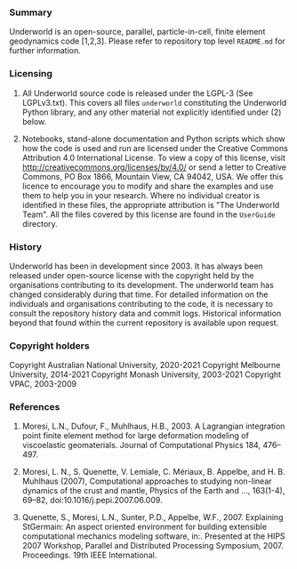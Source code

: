 ### Summary

Underworld is an open-source, parallel, particle-in-cell, finite element geodynamics code [1,2,3]. Please refer to repository
top level `README.md` for further information. 

### Licensing

1) All Underworld source code is released under the LGPL-3 (See LGPLv3.txt). This covers all
files `underworld` constituting the Underworld Python library, and any other material not explicitly identified under (2) below.

2) Notebooks, stand-alone documentation and Python scripts which show how the code is used and run are licensed under the Creative Commons Attribution 4.0 International License. To view a copy of this license, visit http://creativecommons.org/licenses/by/4.0/ or send a letter to Creative Commons, PO Box 1866, Mountain View, CA 94042, USA.  We offer this licence to encourage you to modify and share the examples and use them to help you in your research. Where no individual creator is identified in these files, the appropriate attribution is "The Underworld Team". All the files covered by this license are found in the `UserGuide` directory.

### History

Underworld has been in development since 2003. It has always been released under open-source license with the copyright held by the organisations contributing to its development. The underworld team has changed considerably during that time. For detailed information on the individuals and organisations contributing to the code, it is necessary to consult the repository history data and commit logs. Historical information beyond that found within the current repository is available upon request.

### Copyright holders

Copyright Australian National University, 2020-2021
Copyright Melbourne University,           2014-2021
Copyright Monash University,              2003-2021
Copyright VPAC,                           2003-2009

### References

   1. Moresi, L.N., Dufour, F., Muhlhaus, H.B., 2003. A Lagrangian integration point finite element method for large deformation modeling of viscoelastic geomaterials. Journal of Computational Physics 184, 476–497.

   2. Moresi, L. N., S. Quenette, V. Lemiale, C. Mériaux, B. Appelbe, and H. B. Muhlhaus (2007), Computational approaches to studying non-linear dynamics of the crust and mantle, Physics of the Earth and …, 163(1-4), 69–82, doi:10.1016/j.pepi.2007.06.009.

   3. Quenette, S., Moresi, L.N., Sunter, P.D., Appelbe, W.F., 2007. Explaining StGermain: An aspect oriented environment for building extensible computational mechanics modeling software, in:. Presented at the HIPS 2007 Workshop, Parallel and Distributed Processing Symposium, 2007. Proceedings. 19th IEEE International.
